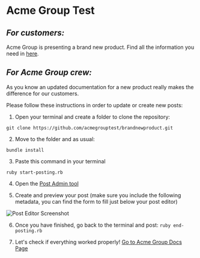 Acme Group Test
===============

## *For customers:*

Acme Group is presenting a brand new product. 
Find all the information you need in [here](https://acmegrouptest.github.io/brandnewproduct/).


## *For Acme Group crew:*

As you know an updated documentation for a new product really makes the difference for our customers.

Please follow these instructions in order to update or create new posts:

  1. Open your terminal and create a folder to clone the repository:
  
  ```git clone https://github.com/acmegrouptest/brandnewproduct.git```

  2. Move to the folder and as usual:

  ```bundle install```

  3. Paste this command in your terminal

  ``` ruby start-posting.rb ```

  4. Open the [Post Admin tool](http://localhost:4000/admin)

  5. Create and preview your post 
  (make sure you include the following metadata, 
  you can find the form to fill just below your post editor)

  ![Post Editor Screenshot](http://res.cloudinary.com/dkq1dgypu/image/upload/v1488186496/post-editor-screenshot_c7jfm0.png "Post Editor Screenshot")

  6. Once you have finished, go back to the terminal and post: 
  ``` ruby end-posting.rb ```

  7. Let's check if everything worked properly! 
  [Go to Acme Group Docs Page](https://acmegrouptest.github.io/brandnewproduct/)







